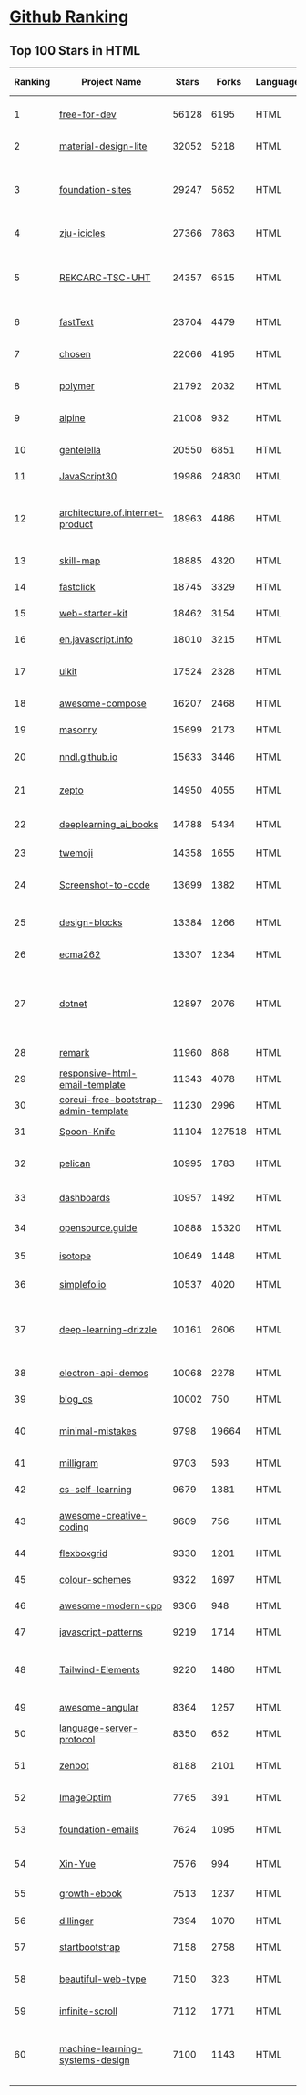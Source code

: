[Github Ranking](../README.md)
==========

## Top 100 Stars in HTML

| Ranking | Project Name | Stars | Forks | Language | Open Issues | Description | Last Commit |
| ------- | ------------ | ----- | ----- | -------- | ----------- | ----------- | ----------- |
| 1 | [free-for-dev](https://github.com/ripienaar/free-for-dev) | 56128 | 6195 | HTML | 0 | A list of SaaS, PaaS and IaaS offerings that have free tiers of interest to devops and infradev | 2022-06-25T12:25:00Z |
| 2 | [material-design-lite](https://github.com/google/material-design-lite) | 32052 | 5218 | HTML | 362 | Material Design Components in HTML/CSS/JS | 2022-05-27T11:26:40Z |
| 3 | [foundation-sites](https://github.com/foundation/foundation-sites) | 29247 | 5652 | HTML | 39 | The most advanced responsive front-end framework in the world. Quickly create prototypes and production code for sites that work on any kind of device. | 2022-06-18T01:22:37Z |
| 4 | [zju-icicles](https://github.com/QSCTech/zju-icicles) | 27366 | 7863 | HTML | 6 | 浙江大学课程攻略共享计划 | 2022-06-25T14:55:20Z |
| 5 | [REKCARC-TSC-UHT](https://github.com/PKUanonym/REKCARC-TSC-UHT) | 24357 | 6515 | HTML | 10 | 清华大学计算机系课程攻略 Guidance for courses in Department of Computer Science and Technology, Tsinghua University | 2022-06-19T16:39:53Z |
| 6 | [fastText](https://github.com/facebookresearch/fastText) | 23704 | 4479 | HTML | 422 | Library for fast text representation and classification. | 2022-04-28T12:09:20Z |
| 7 | [chosen](https://github.com/harvesthq/chosen) | 22066 | 4195 | HTML | 244 | Deprecated - Chosen is a library for making long, unwieldy select boxes more friendly. | 2021-08-07T00:48:15Z |
| 8 | [polymer](https://github.com/Polymer/polymer) | 21792 | 2032 | HTML | 45 | Our original Web Component library. | 2022-06-03T21:59:52Z |
| 9 | [alpine](https://github.com/alpinejs/alpine) | 21008 | 932 | HTML | 12 | A rugged, minimal framework for composing JavaScript behavior in your markup.  | 2022-06-23T09:40:09Z |
| 10 | [gentelella](https://github.com/ColorlibHQ/gentelella) | 20550 | 6851 | HTML | 30 | Free Bootstrap 4 Admin Dashboard Template | 2022-03-14T03:31:22Z |
| 11 | [JavaScript30](https://github.com/wesbos/JavaScript30) | 19986 | 24830 | HTML | 0 | 30 Day Vanilla JS Challenge | 2022-06-25T21:54:28Z |
| 12 | [architecture.of.internet-product](https://github.com/davideuler/architecture.of.internet-product) | 18963 | 4486 | HTML | 8 | 互联网公司技术架构，微信/淘宝/微博/腾讯/阿里/美团点评/百度/Google/Facebook/Amazon/eBay的架构，欢迎PR补充 | 2021-12-05T04:53:06Z |
| 13 | [skill-map](https://github.com/TeamStuQ/skill-map) | 18885 | 4320 | HTML | 69 | 程序员技能图谱 | 2021-12-30T01:39:23Z |
| 14 | [fastclick](https://github.com/ftlabs/fastclick) | 18745 | 3329 | HTML | 212 | Polyfill to remove click delays on browsers with touch UIs | 2021-08-13T16:01:47Z |
| 15 | [web-starter-kit](https://github.com/google/web-starter-kit) | 18462 | 3154 | HTML | 50 | Web Starter Kit - a workflow for multi-device websites | 2022-04-12T23:56:12Z |
| 16 | [en.javascript.info](https://github.com/javascript-tutorial/en.javascript.info) | 18010 | 3215 | HTML | 68 | Modern JavaScript Tutorial  | 2022-06-24T14:48:34Z |
| 17 | [uikit](https://github.com/uikit/uikit) | 17524 | 2328 | HTML | 692 | A lightweight and modular front-end framework for developing fast and powerful web interfaces | 2022-06-24T08:50:55Z |
| 18 | [awesome-compose](https://github.com/docker/awesome-compose) | 16207 | 2468 | HTML | 33 | Awesome Docker Compose samples | 2022-06-13T21:22:38Z |
| 19 | [masonry](https://github.com/desandro/masonry) | 15699 | 2173 | HTML | 57 | :love_hotel: Cascading grid layout plugin | 2021-10-03T09:17:12Z |
| 20 | [nndl.github.io](https://github.com/nndl/nndl.github.io) | 15633 | 3446 | HTML | 66 | 《神经网络与深度学习》 邱锡鹏著 Neural Network and Deep Learning  | 2022-05-05T09:05:10Z |
| 21 | [zepto](https://github.com/madrobby/zepto) | 14950 | 4055 | HTML | 70 | Zepto.js is a minimalist JavaScript library for modern browsers, with a jQuery-compatible API | 2022-04-15T02:41:06Z |
| 22 | [deeplearning_ai_books](https://github.com/fengdu78/deeplearning_ai_books) | 14788 | 5434 | HTML | 49 | deeplearning.ai（吴恩达老师的深度学习课程笔记及资源） | 2022-04-29T04:04:23Z |
| 23 | [twemoji](https://github.com/twitter/twemoji) | 14358 | 1655 | HTML | 47 | Emoji for everyone. https://twemoji.twitter.com/ | 2022-06-22T13:41:05Z |
| 24 | [Screenshot-to-code](https://github.com/emilwallner/Screenshot-to-code) | 13699 | 1382 | HTML | 14 | A neural network that transforms a design mock-up into a static website. | 2022-05-24T14:52:26Z |
| 25 | [design-blocks](https://github.com/froala/design-blocks) | 13384 | 1266 | HTML | 25 | A set of 170+ Bootstrap based design blocks ready to be used to create clean modern websites. | 2022-06-22T05:08:03Z |
| 26 | [ecma262](https://github.com/tc39/ecma262) | 13307 | 1234 | HTML | 284 | Status, process, and documents for ECMA-262 | 2022-06-25T23:37:41Z |
| 27 | [dotnet](https://github.com/microsoft/dotnet) | 12897 | 2076 | HTML | 210 | This repo is the official home of .NET on GitHub. It's a great starting point to find many .NET OSS projects from Microsoft and the community, including many that are part of the .NET Foundation. | 2022-06-13T23:44:53Z |
| 28 | [remark](https://github.com/gnab/remark) | 11960 | 868 | HTML | 156 | A simple, in-browser, markdown-driven slideshow tool. | 2022-05-24T16:15:00Z |
| 29 | [responsive-html-email-template](https://github.com/leemunroe/responsive-html-email-template) | 11343 | 4078 | HTML | 3 | A free simple responsive HTML email template | 2022-06-08T16:34:48Z |
| 30 | [coreui-free-bootstrap-admin-template](https://github.com/coreui/coreui-free-bootstrap-admin-template) | 11230 | 2996 | HTML | 24 | Free Bootstrap Admin & Dashboard Template  | 2022-06-23T11:26:58Z |
| 31 | [Spoon-Knife](https://github.com/octocat/Spoon-Knife) | 11104 | 127518 | HTML | 1444 | This repo is for demonstration purposes only. | 2022-06-25T11:48:36Z |
| 32 | [pelican](https://github.com/getpelican/pelican) | 10995 | 1783 | HTML | 53 | Static site generator that supports Markdown and reST syntax. Powered by Python. | 2022-06-16T04:19:39Z |
| 33 | [dashboards](https://github.com/keen/dashboards) | 10957 | 1492 | HTML | 0 | Responsive dashboard templates 📊✨ | 2021-11-02T12:25:42Z |
| 34 | [opensource.guide](https://github.com/github/opensource.guide) | 10888 | 15320 | HTML | 0 | 📚 Community guides for open source creators | 2022-06-24T19:24:23Z |
| 35 | [isotope](https://github.com/metafizzy/isotope) | 10649 | 1448 | HTML | 55 | :revolving_hearts: Filter & sort magical layouts | 2021-09-24T03:20:14Z |
| 36 | [simplefolio](https://github.com/cobiwave/simplefolio) | 10537 | 4020 | HTML | 31 | ⚡️ A minimal portfolio template for Developers | 2022-06-23T09:21:14Z |
| 37 | [deep-learning-drizzle](https://github.com/kmario23/deep-learning-drizzle) | 10161 | 2606 | HTML | 5 | Drench yourself in Deep Learning, Reinforcement Learning, Machine Learning, Computer Vision, and NLP by learning from these exciting lectures!! | 2022-04-10T19:33:15Z |
| 38 | [electron-api-demos](https://github.com/electron/electron-api-demos) | 10068 | 2278 | HTML | 41 | Explore the Electron APIs | 2022-06-22T14:31:17Z |
| 39 | [blog_os](https://github.com/phil-opp/blog_os) | 10002 | 750 | HTML | 51 | Writing an OS in Rust | 2022-06-21T05:42:30Z |
| 40 | [minimal-mistakes](https://github.com/mmistakes/minimal-mistakes) | 9798 | 19664 | HTML | 8 | :triangular_ruler: Jekyll theme for building a personal site, blog, project documentation, or portfolio. | 2022-06-25T18:15:24Z |
| 41 | [milligram](https://github.com/milligram/milligram) | 9703 | 593 | HTML | 30 | A minimalist CSS framework. | 2021-12-12T17:27:25Z |
| 42 | [cs-self-learning](https://github.com/PKUFlyingPig/cs-self-learning) | 9679 | 1381 | HTML | 24 | 计算机自学指南 | 2022-06-19T09:30:39Z |
| 43 | [awesome-creative-coding](https://github.com/terkelg/awesome-creative-coding) | 9609 | 756 | HTML | 1 | Creative Coding: Generative Art, Data visualization, Interaction Design, Resources. | 2022-04-25T17:23:12Z |
| 44 | [flexboxgrid](https://github.com/kristoferjoseph/flexboxgrid) | 9330 | 1201 | HTML | 48 | Grid based on CSS3 flexbox | 2020-10-01T09:36:06Z |
| 45 | [colour-schemes](https://github.com/daylerees/colour-schemes) | 9322 | 1697 | HTML | 54 | Colour schemes for a variety of editors created by Dayle Rees. | 2020-11-11T18:28:33Z |
| 46 | [awesome-modern-cpp](https://github.com/rigtorp/awesome-modern-cpp) | 9306 | 948 | HTML | 0 | A collection of resources on modern C++ | 2022-06-16T14:38:34Z |
| 47 | [javascript-patterns](https://github.com/shichuan/javascript-patterns) | 9219 | 1714 | HTML | 15 | JavaScript Patterns | 2020-10-02T05:20:06Z |
| 48 | [Tailwind-Elements](https://github.com/mdbootstrap/Tailwind-Elements) | 9220 | 1480 | HTML | 27 | 𝙃𝙪𝙜𝙚 collection of Tailwind components, sections and templates 😎 - FREE for commercial use | 2022-06-24T14:20:01Z |
| 49 | [awesome-angular](https://github.com/PatrickJS/awesome-angular) | 8364 | 1257 | HTML | 0 | :page_facing_up: A curated list of awesome Angular resources | 2022-06-02T09:35:00Z |
| 50 | [language-server-protocol](https://github.com/microsoft/language-server-protocol) | 8350 | 652 | HTML | 168 | Defines a common protocol for language servers. | 2022-06-24T17:28:21Z |
| 51 | [zenbot](https://github.com/DeviaVir/zenbot) | 8188 | 2101 | HTML | 289 | Zenbot is a command-line cryptocurrency trading bot using Node.js and MongoDB. | 2022-02-14T16:11:27Z |
| 52 | [ImageOptim](https://github.com/ImageOptim/ImageOptim) | 7765 | 391 | HTML | 157 | GUI image optimizer for Mac | 2022-03-25T09:59:14Z |
| 53 | [foundation-emails](https://github.com/foundation/foundation-emails) | 7624 | 1095 | HTML | 179 | Quickly create responsive HTML emails that work on any device and client. Even Outlook. | 2022-05-23T09:11:55Z |
| 54 | [Xin-Yue](https://github.com/sikaozhe1997/Xin-Yue) | 7576 | 994 | HTML | 38 | 岳昕：致北大师生与北大外国语学院的一封公开信 | 2019-05-04T17:07:56Z |
| 55 | [growth-ebook](https://github.com/phodal/growth-ebook) | 7513 | 1237 | HTML | 0 | Growth Engineering: The Definitive Guide。全栈增长工程师指南 | 2018-01-14T23:53:26Z |
| 56 | [dillinger](https://github.com/joemccann/dillinger) | 7394 | 1070 | HTML | 105 | The last Markdown editor, ever. | 2022-05-11T01:32:24Z |
| 57 | [startbootstrap](https://github.com/BlackrockDigital/startbootstrap) | 7158 | 2758 | HTML | 3 | A library of free and open source Bootstrap themes and templates | 2020-10-12T20:57:37Z |
| 58 | [beautiful-web-type](https://github.com/ubuwaits/beautiful-web-type) | 7150 | 323 | HTML | 3 | In-depth guide to the best open-source typefaces: https://beautifulwebtype.com | 2022-05-31T09:10:41Z |
| 59 | [infinite-scroll](https://github.com/metafizzy/infinite-scroll) | 7112 | 1771 | HTML | 39 | 📜 Automatically add next page | 2022-02-24T06:33:26Z |
| 60 | [machine-learning-systems-design](https://github.com/chiphuyen/machine-learning-systems-design) | 7100 | 1143 | HTML | 7 | A booklet on machine learning systems design with exercises. NOT the repo for the book "Designing Machine Learning Systems" | 2022-06-22T21:53:50Z |

